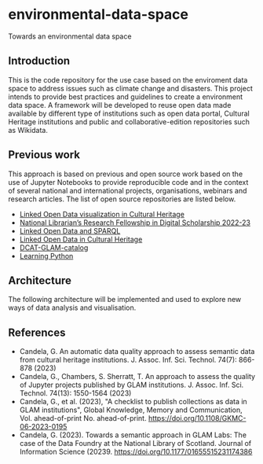 # environmental-data-space
Towards an environmental data space


## Introduction
This is the code repository for the use case based on the enviroment data space to address issues such as climate change and disasters. This project intends to provide best practices and guidelines to create a environment data space. A framework will be developed to reuse open data made available by different type of institutions such as open data portal, Cultural Heritage institutions and public and collaborative-edition repositories such as Wikidata.

## Previous work
This approach is based on previous and open source work based on the use of Jupyter Notebooks to provide reproducible code and in the context of several national and international  projects, organisations, webinars and research articles. The list of open source repositories are listed below.

- [Linked Open Data visualization in Cultural Heritage](https://github.com/hibernator11/visual-ch-lod)
- [National Librarian’s Research Fellowship in Digital Scholarship 2022-23](https://github.com/hibernator11/nls-fellowship-2022-23)
- [Linked Open Data and SPARQL](https://github.com/hibernator11/hdh-compartir-pantalla-2023)
- [Linked Open Data in Cultural Heritage](https://github.com/hibernator11/shexer-CH)
- [DCAT-GLAM-catalog](https://github.com/hibernator11/dcat-glam-catalog)
- [Learning Python](https://github.com/hibernator11/AprendiendoPython) 

## Architecture
The following architecture will be implemented and used to explore new ways of data analysis and visualisation.


## References

- Candela, G. An automatic data quality approach to assess semantic data from cultural heritage institutions. J. Assoc. Inf. Sci. Technol. 74(7): 866-878 (2023)
- Candela, G., Chambers, S. Sherratt, T. An approach to assess the quality of Jupyter projects published by GLAM institutions. J. Assoc. Inf. Sci. Technol. 74(13): 1550-1564 (2023)
- Candela, G., et al. (2023), "A checklist to publish collections as data in GLAM institutions", Global Knowledge, Memory and Communication, Vol. ahead-of-print No. ahead-of-print. https://doi.org/10.1108/GKMC-06-2023-0195
-  Candela, G. (2023). Towards a semantic approach in GLAM Labs: The case of the Data Foundry at the National Library of Scotland. Journal of Information Science (20239. https://doi.org/10.1177/01655515231174386
